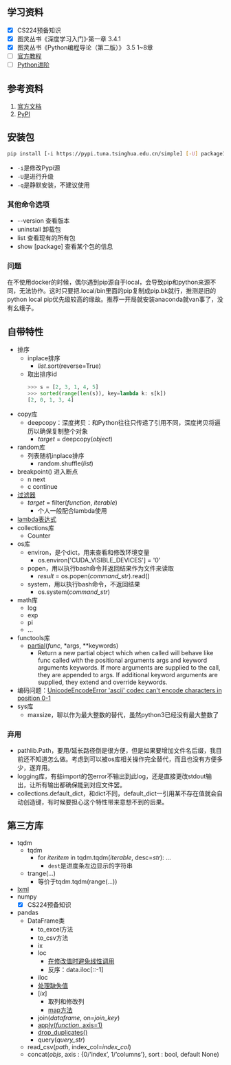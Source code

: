 ## 学习资料
- [x] CS224预备知识
- [x] 图灵丛书《深度学习入门》·第一章 3.4.1
- [x] 图灵丛书《Python编程导论（第二版）》 3.5  1~8章
- [ ] [官方教程](https://docs.python.org/zh-cn/3.7/tutorial/index.html)
- [ ] [Python进阶](https://eastlakeside.gitbook.io/interpy-zh/)

## 参考资料
1. [官方文档](https://docs.python.org/zh-cn/3.7/)
2. [PyPI](https://pypi.org/)

## 安装包
```bash
pip install [-i https://pypi.tuna.tsinghua.edu.cn/simple] [-U] package1 [package2 ...]
```
* ```-i```是修改Pypi源
* ```-U```是进行升级
* ```-q```是静默安装，不建议使用
### 其他命令选项
* --version 查看版本
* uninstall 卸载包
* list 查看现有的所有包
* show [package] 查看某个包的信息
### 问题
在不使用docker的时候，偶尔遇到pip源自于local，会导致pip和python来源不同，无法协作。这时只要把.local/bin里面的pip复制成pip.bk就行，推测是旧的python local pip优先级较高的缘故。推荐一开局就安装anaconda就van事了，没有幺蛾子。

## 自带特性
* 排序
	* inplace排序
		* *list*.sort(reverse=True)
	* 取出排序id
        ```python
		>>> s = [2, 3, 1, 4, 5]
        >>> sorted(range(len(s)), key=lambda k: s[k])
        [2, 0, 1, 3, 4]
        ```
* copy库
	* deepcopy：深度拷贝：和Python往往只传递了引用不同，深度拷贝将遍历以确保复制整个对象
    	* *target* = deepcopy(*object*)
* random库
	* 列表随机inplace排序
    	* random.shuffle(*list*)
* breakpoint() 进入断点
	* n next
	* c continue
* [过滤器](https://www.runoob.com/python/python-func-filter.html)
	* *target* = filter(*function*, *iterable*)
		* 个人一般配合lambda使用
* [lambda表达式](https://www.cnblogs.com/wanpython/archive/2010/11/01/1865919.html)
* collections库
	* Counter
* os库
	* environ，是个dict，用来查看和修改环境变量
		* os.environ['CUDA_VISIBLE_DEVICES'] = '0'
	* popen，用以执行bash命令并返回结果作为文件来读取
		* *result* = os.popen(*command_str*).read()
	* system，用以执行bash命令，不返回结果
		* os.system(*command_str*)
* math库
	* log
	* exp
	* pi
	* ...
* functools库
	* [partial](https://zhuanlan.zhihu.com/p/47124891)(*func*, \*args, \*\*keywords)
		* Return a new partial object which when called will behave like func called with the positional arguments args and keyword arguments keywords. If more arguments are supplied to the call, they are appended to args. If additional keyword arguments are supplied, they extend and override keywords.
* 编码问题：[UnicodeEncodeError 'ascii' codec can't encode characters in position 0-1](https://blog.csdn.net/AckClinkz/article/details/78538462)
* sys库
	* maxsize，聊以作为最大整数的替代，虽然python3已经没有最大整数了

### 弃用
* pathlib.Path，要用/延长路径倒是很方便，但是如果要增加文件名后缀，我目前还不知道怎么做。考虑到可以被os库相关操作完全替代，而且也没有方便多少，遂弃用。
* logging库，有些import的包error不输出到此log，还是直接更改stdout输出，让所有输出都确保能到对应文件罢。
* collections.default_dict，和dict不同，default_dict一引用某不存在值就会自动创造键，有时候要担心这个特性带来意想不到的后果。

## 第三方库
* tqdm
	* tqdm
		* for *iteritem* in tqdm.tqdm(*iterable*, desc=*str*): ...
			* ```dest```是进度条左边显示的字符串
	* trange(...)
		 * 等价于tqdm.tqdm(range(...))
* [lxml](https://www.jianshu.com/p/e084c2b2b66d)
* numpy
	- [x] CS224预备知识
* pandas
	* DataFrame类
		* to_excel方法
		* to_csv方法
		* ix
		* loc
			* [在修改值时避免线性调用](https://blog.csdn.net/qq_33711966/article/details/79902276)
			* 反序：data.iloc[::-1]
		* iloc
		* [处理缺失值](https://blog.csdn.net/sinat_29957455/article/details/79017363)
		* [*ix*]
			* 取列和修改列
			* [map方法](https://blog.csdn.net/li_0891/article/details/81020657)
		* join(*dataframe*, on=*join_key*)
		* [apply(*function*, axis=1)](https://stackoverflow.com/questions/13331698/how-to-apply-a-function-to-two-columns-of-pandas-dataframe)
		* [drop_duplicates()](https://stackoverflow.com/questions/13331698/how-to-apply-a-function-to-two-columns-of-pandas-dataframe)
		* query(*query_str*)
	* read_csv(*path*, index_col=*index_col*)
	* concat(*objs*, axis : {0/’index’, 1/’columns’}, sort : bool, default None)
